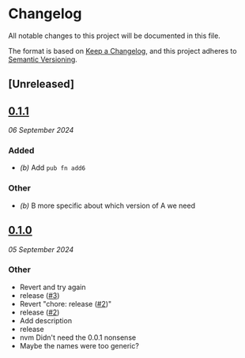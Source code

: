 # Changelog
All notable changes to this project will be documented in this file.

The format is based on [Keep a Changelog](https://keepachangelog.com/en/1.0.0/),
and this project adheres to [Semantic Versioning](https://semver.org/spec/v2.0.0.html).

## [Unreleased]

## [0.1.1](https://github.com/scouten-adobe/rp-sandbox/compare/rp_sandbox_b-v0.1.0...rp_sandbox_b-v0.1.1)
_06 September 2024_

### Added
* *(b)* Add `pub fn add6`

### Other
* *(b)* B more specific about which version of A we need

## [0.1.0](https://github.com/scouten-adobe/rp-sandbox/releases/tag/rp_sandbox_b-v0.1.0)
_05 September 2024_

### Other
* Revert and try again
* release ([#3](https://github.com/scouten-adobe/rp-sandbox/pull/3))
* Revert "chore: release ([#2](https://github.com/scouten-adobe/rp-sandbox/pull/2))"
* release ([#2](https://github.com/scouten-adobe/rp-sandbox/pull/2))
* Add description
* release
* nvm Didn't need the 0.0.1 nonsense
* Maybe the names were too generic?
